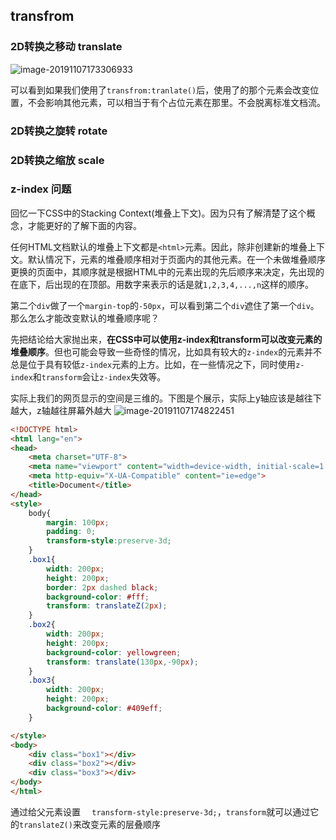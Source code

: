 ## transfrom

### 2D转换之移动 translate









![image-20191107173306933](https://tva1.sinaimg.cn/large/006y8mN6gy1g8plxhra3qj30ry0imjrj.jpg)

可以看到如果我们使用了`transfrom:tranlate()`后，使用了的那个元素会改变位置，不会影响其他元素，可以相当于有个占位元素在那里。不会脱离标准文档流。

### 2D转换之旋转 rotate

### 2D转换之缩放 scale



### z-index 问题

回忆一下CSS中的Stacking Context(堆叠上下文)。因为只有了解清楚了这个概念，才能更好的了解下面的内容。

任何HTML文档默认的堆叠上下文都是`<html>`元素。因此，除非创建新的堆叠上下文。默认情况下，元素的堆叠顺序相对于页面内的其他元素。在一个未做堆叠顺序更换的页面中，其顺序就是根据HTML中的元素出现的先后顺序来决定，先出现的在底下，后出现的在顶部。用数字来表示的话是就`1,2,3,4,...,n`这样的顺序。

 

第二个`div`做了一个`margin-top`的`-50px`，可以看到第二个`div`遮住了第一个`div`。那么怎么才能改变默认的堆叠顺序呢？

先把结论给大家抛出来，**在CSS中可以使用z-index和transform可以改变元素的堆叠顺序**。但也可能会导致一些奇怪的情况，比如具有较大的`z-index`的元素并不总是位于具有较低`z-index`元素的上方。比如，在一些情况之下，同时使用`z-index`和`transform`会让`z-index`失效等。

实际上我们的网页显示的空间是三维的。下图是个展示，实际上y轴应该是越往下越大，z轴越往屏幕外越大
![image-20191107174822451](https://tva1.sinaimg.cn/large/006y8mN6gy1g8pmdc54bpj30dr091758.jpg)

```HTML
<!DOCTYPE html>
<html lang="en">
<head>
    <meta charset="UTF-8">
    <meta name="viewport" content="width=device-width, initial-scale=1.0">
    <meta http-equiv="X-UA-Compatible" content="ie=edge">
    <title>Document</title>
</head>
<style>
    body{
        margin: 100px;
        padding: 0;
        transform-style:preserve-3d;
    }
    .box1{
        width: 200px;
        height: 200px;
        border: 2px dashed black;
        background-color: #fff;
        transform: translateZ(2px);
    }
    .box2{
        width: 200px;
        height: 200px;
        background-color: yellowgreen;
        transform: translate(130px,-90px);
    }
    .box3{
        width: 200px;
        height: 200px;
        background-color: #409eff;
    }

</style>
<body>
    <div class="box1"></div>
    <div class="box2"></div>
    <div class="box3"></div> 
</body>
</html>
```

通过给父元素设置  `  transform-style:preserve-3d;`，`transform`就可以通过它的`translateZ()`来改变元素的层叠顺序